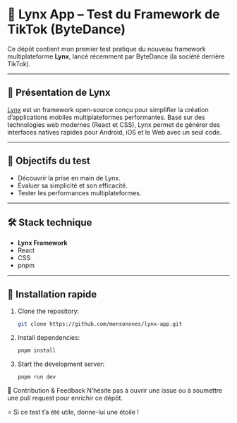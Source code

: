 # 🚀 Lynx App – Test du Framework de TikTok (ByteDance)

Ce dépôt contient mon premier test pratique du nouveau framework multiplateforme **Lynx**, lancé récemment par ByteDance (la société derrière TikTok).

---

## 📖 Présentation de Lynx

[Lynx](https://lynxjs.org) est un framework open-source conçu pour simplifier la création d’applications mobiles multiplateformes performantes. Basé sur des technologies web modernes (React et CSS), Lynx permet de générer des interfaces natives rapides pour Android, iOS et le Web avec un seul code.

---

## 🎯 Objectifs du test

- Découvrir la prise en main de Lynx.
- Évaluer sa simplicité et son efficacité.
- Tester les performances multiplateformes.

---

## 🛠️ Stack technique

- **Lynx Framework**
- React
- CSS
- pnpm

---

## 🚦 Installation rapide

1. Clone the repository:
   ```bash
   git clone https://github.com/mensonones/lynx-app.git
   ```

2. Install dependencies:
   ```bash
   pnpm install
   ```

3. Start the development server:
   ```bash
   pnpm run dev
   ```


🤝 Contribution & Feedback
N’hésite pas à ouvrir une issue ou à soumettre une pull request pour enrichir ce dépôt.

⭐️ Si ce test t’a été utile, donne-lui une étoile !

